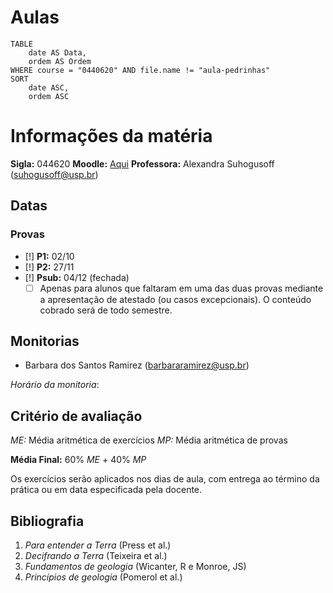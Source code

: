# Aulas

```dataview
TABLE
	date AS Data,
	ordem AS Ordem
WHERE course = "0440620" AND file.name != "aula-pedrinhas"
SORT
	date ASC,
	ordem ASC
```


# Informações da matéria

**Sigla:** 044620
**Moodle:** [Aqui](moodle.com)
**Professora:** Alexandra Suhogusoff (suhogusoff@usp.br)

## Datas

### Provas
- [!] **P1:** 02/10
- [!] **P2:** 27/11
- [!] **Psub:** 04/12 (fechada)
	- [ ] Apenas para alunos que faltaram em uma das duas provas mediante a apresentação de atestado (ou casos excepcionais). O conteúdo cobrado será de todo semestre.

## Monitorias

- Barbara dos Santos Ramirez (barbararamirez@usp.br)

_Horário da monitoria_: 

## Critério de avaliação

_ME:_ Média aritmética de exercícios
_MP:_ Média aritmética de provas

**Média Final:** 60% _ME_ + 40% _MP_

Os exercícios serão aplicados nos dias de aula, com entrega ao término da prática ou em data especificada pela docente.
## Bibliografia

1. _Para entender a Terra_ (Press et al.)
2. _Decifrando a Terra_ (Teixeira et al.)
3. _Fundamentos de geologia_ (Wicanter, R e Monroe, JS)
4. _Princípios de geologia_ (Pomerol et al.)

